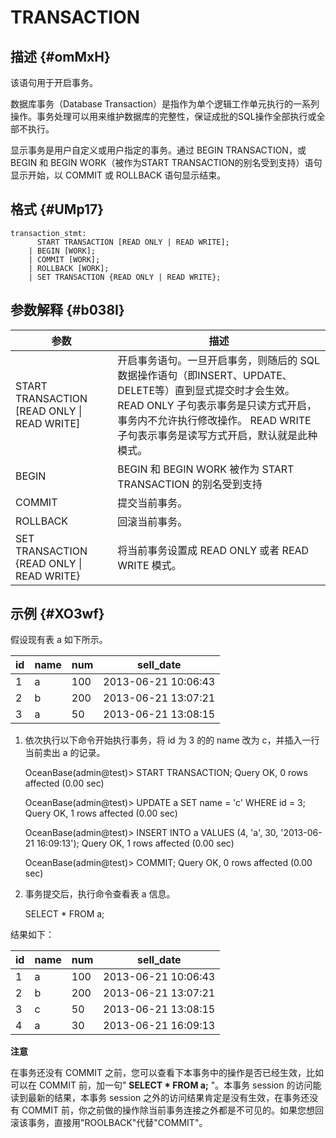 TRANSACTION 
================================



描述 {#omMxH}
-----------

该语句用于开启事务。

数据库事务（Database Transaction）是指作为单个逻辑工作单元执行的一系列操作。事务处理可以用来维护数据库的完整性，保证成批的SQL操作全部执行或全部不执行。

显示事务是用户自定义或用户指定的事务。通过 BEGIN TRANSACTION，或 BEGIN 和 BEGIN WORK（被作为START TRANSACTION的别名受到支持）语句显示开始，以 COMMIT 或 ROLLBACK 语句显示结束。

格式 {#UMp17}
-----------

    transaction_stmt:
          START TRANSACTION [READ ONLY | READ WRITE];
        | BEGIN [WORK];
        | COMMIT [WORK];
        | ROLLBACK [WORK];
        | SET TRANSACTION {READ ONLY | READ WRITE};



参数解释 {#b038I}
-------------



|                    **参数**                     |                                                                                   **描述**                                                                                   |
|-----------------------------------------------|----------------------------------------------------------------------------------------------------------------------------------------------------------------------------|
| START TRANSACTION \[READ ONLY \| READ WRITE\] | 开启事务语句。一旦开启事务，则随后的 SQL 数据操作语句（即INSERT、UPDATE、DELETE等）直到显式提交时才会生效。 READ ONLY 子句表示事务是只读方式开启，事务内不允许执行修改操作。 READ WRITE 子句表示事务是读写方式开启，默认就是此种模式。 |
| BEGIN                                         | BEGIN 和 BEGIN WORK 被作为 START TRANSACTION 的别名受到支持                                                                                                                           |
| COMMIT                                        | 提交当前事务。                                                                                                                                                                    |
| ROLLBACK                                      | 回滚当前事务。                                                                                                                                                                    |
| SET TRANSACTION {READ ONLY \| READ WRITE}     | 将当前事务设置成 READ ONLY 或者 READ WRITE 模式。                                                                                                                                       |



示例 {#XO3wf}
-----------

假设现有表 a 如下所示。


| id | name | num |      sell_date      |
|----|------|-----|---------------------|
| 1  | a    | 100 | 2013-06-21 10:06:43 |
| 2  | b    | 200 | 2013-06-21 13:07:21 |
| 3  | a    | 50  | 2013-06-21 13:08:15 |



1. 依次执行以下命令开始执行事务，将 id 为 3 的的 name 改为 c，并插入一行当前卖出 a 的记录。




    OceanBase(admin@test)> START TRANSACTION;
    Query OK, 0 rows affected (0.00 sec)
    
    OceanBase(admin@test)> UPDATE a SET name = 'c' WHERE id = 3;
    Query OK, 1 rows affected (0.00 sec)
    
    OceanBase(admin@test)> INSERT INTO a VALUES (4, 'a', 30, '2013-06-21 16:09:13');
    Query OK, 1 rows affected (0.00 sec)
    
    OceanBase(admin@test)> COMMIT;
    Query OK, 0 rows affected (0.00 sec)



2. 事务提交后，执行命令查看表 a 信息。




    SELECT * FROM a;



结果如下：


| id | name | num |      sell_date      |
|----|------|-----|---------------------|
| 1  | a    | 100 | 2013-06-21 10:06:43 |
| 2  | b    | 200 | 2013-06-21 13:07:21 |
| 3  | c    | 50  | 2013-06-21 13:08:15 |
| 4  | a    | 30  | 2013-06-21 16:09:13 |


**注意**



在事务还没有 COMMIT 之前，您可以查看下本事务中的操作是否已经生效，比如可以在 COMMIT 前，加一句" **SELECT \* FROM a;** "。本事务 session 的访问能读到最新的结果，本事务 session 之外的访问结果肯定是没有生效，在事务还没有 COMMIT 前，你之前做的操作除当前事务连接之外都是不可见的。如果您想回滚该事务，直接用"ROOLBACK"代替"COMMIT"。

